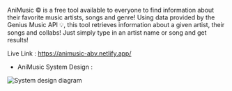 AniMusic © is a free tool available to everyone to find information about their favorite music artists, songs and genre! Using data provided by the Genius Music API 💡, this tool retrieves information about a given artist, their songs and collabs! Just simply type in an artist name or song and get results!

Live Link : https://animusic-abv.netlify.app/

* AniMusic System Design :

![System design diagram](https://i.ibb.co/pKz8vcj/Ani-Music-Search-Engine-System-Design.png)
